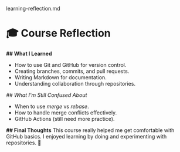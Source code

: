 learning-reflection.md
# 🎓 Course Reflection

**## What I Learned**
- How to use Git and GitHub for version control.
- Creating branches, commits, and pull requests.
- Writing Markdown for documentation.
- Understanding collaboration through repositories.

_## What I'm Still Confused About_
- When to use *merge* vs *rebase*.
- How to handle merge conflicts effectively.
- GitHub Actions (still need more practice).

**## Final Thoughts**
This course really helped me get comfortable with GitHub basics. I enjoyed learning by doing and experimenting with repositories. 🙌

